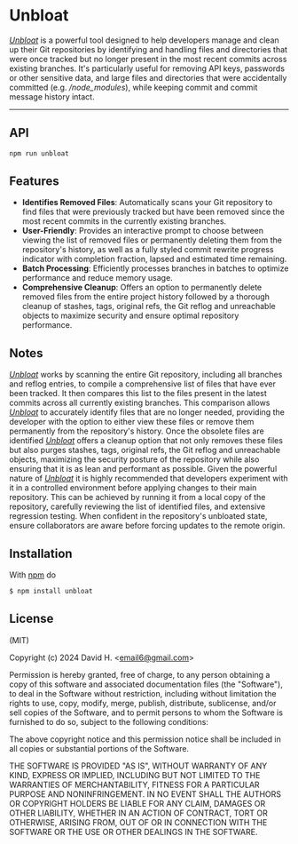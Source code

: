 # Unbloat
[_Unbloat_](https://www.npmjs.com/package/unbloat) is a powerful tool designed to help developers manage and clean up their Git repositories by identifying and handling files and directories that were once tracked but no longer present in the most recent commits across existing branches. It's particularly useful for removing API keys, passwords or other sensitive data, and large files and directories that were accidentally committed (e.g. _/node_modules_), while keeping commit and commit message history intact.

_________________________
## API
```js
npm run unbloat
```
## Features
* **Identifies Removed Files**: Automatically scans your Git repository to find files that were previously tracked but have been removed since the most recent commits in the currently existing branches.
* **User-Friendly**: Provides an interactive prompt to choose between viewing the list of removed files or permanently deleting them from the repository's history, as well as a fully styled commit rewrite progress indicator with completion fraction, lapsed and estimated time remaining.
* **Batch Processing**: Efficiently processes branches in batches to optimize performance and reduce memory usage.
* **Comprehensive Cleanup**: Offers an option to permanently delete removed files from the entire project history followed by a thorough cleanup of stashes, tags, original refs, the Git reflog and unreachable objects to maximize security and ensure optimal repository performance.


## Notes
[_Unbloat_](https://www.npmjs.com/package/unbloat) works by scanning the entire Git repository, including all branches and reflog entries, to compile a comprehensive list of files that have ever been tracked. It then compares this list to the files present in the latest commits across all currently existing branches. This comparison allows [_Unbloat_](https://www.npmjs.com/package/unbloat) to accurately identify files that are no longer needed, providing the developer with the option to either view these files or remove them permanently from the repository's history. Once the obsolete files are identified [_Unbloat_](https://www.npmjs.com/package/unbloat) offers a cleanup option that not only removes these files but also purges stashes, tags, original refs, the Git reflog and unreachable objects, maximizing the security posture of the repository while also ensuring that it is as lean and performant as possible. Given the powerful nature of [_Unbloat_](https://www.npmjs.com/package/unbloat) it is highly recommended that developers experiment with it in a controlled environment before applying changes to their main repository. This can be achieved by running it from a local copy of the repository, carefully reviewing the list of identified files, and extensive regression testing. When confident in the repository's unbloated state, ensure collaborators are aware before forcing updates to the remote origin.

## Installation
With [npm](http://npmjs.org) do
```bash
$ npm install unbloat
```

## License
(MIT)

Copyright (c) 2024 David H. &lt;email6@gmail.com&gt;

Permission is hereby granted, free of charge, to any person obtaining a copy of this software and associated documentation files (the "Software"), to deal in the Software without restriction, including without limitation the rights to use, copy, modify, merge, publish, distribute, sublicense, and/or sell copies of the Software, and to permit persons to whom the Software is furnished to do so, subject to the following conditions:

The above copyright notice and this permission notice shall be included in all copies or substantial portions of the Software.

THE SOFTWARE IS PROVIDED "AS IS", WITHOUT WARRANTY OF ANY KIND, EXPRESS OR IMPLIED, INCLUDING BUT NOT LIMITED TO THE WARRANTIES OF MERCHANTABILITY, FITNESS FOR A PARTICULAR PURPOSE AND NONINFRINGEMENT. IN NO EVENT SHALL THE AUTHORS OR COPYRIGHT HOLDERS BE LIABLE FOR ANY CLAIM, DAMAGES OR OTHER LIABILITY, WHETHER IN AN ACTION OF CONTRACT, TORT OR OTHERWISE, ARISING FROM, OUT OF OR IN CONNECTION WITH THE SOFTWARE OR THE USE OR OTHER DEALINGS IN THE SOFTWARE.